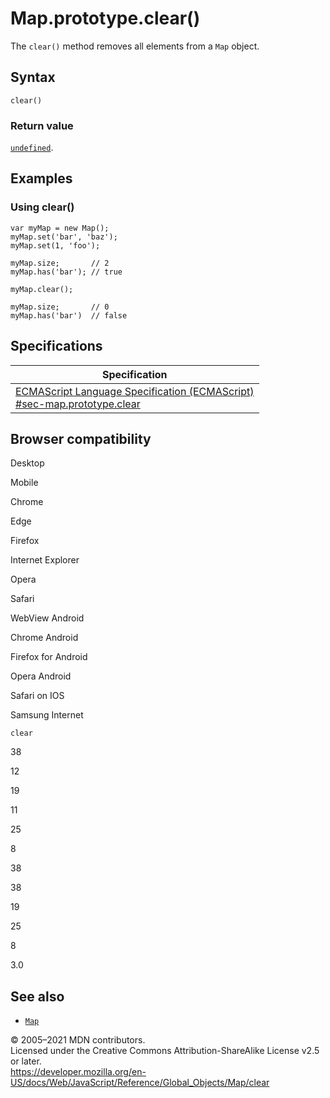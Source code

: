 Map.prototype.clear()
=====================

The `clear()` method removes all elements from a `Map` object.

Syntax
------

    clear()

### Return value

[`undefined`](../undefined).

Examples
--------

### Using clear()

    var myMap = new Map();
    myMap.set('bar', 'baz');
    myMap.set(1, 'foo');

    myMap.size;       // 2
    myMap.has('bar'); // true

    myMap.clear();

    myMap.size;       // 0
    myMap.has('bar')  // false

Specifications
--------------

<table><thead><tr class="header"><th>Specification</th></tr></thead><tbody><tr class="odd"><td><a href="https://tc39.es/ecma262/#sec-map.prototype.clear">ECMAScript Language Specification (ECMAScript)<br />
<span class="small">#sec-map.prototype.clear</span></a></td></tr></tbody></table>

Browser compatibility
---------------------

Desktop

Mobile

Chrome

Edge

Firefox

Internet Explorer

Opera

Safari

WebView Android

Chrome Android

Firefox for Android

Opera Android

Safari on IOS

Samsung Internet

`clear`

38

12

19

11

25

8

38

38

19

25

8

3.0

See also
--------

-   [`Map`](../map)

© 2005–2021 MDN contributors.  
Licensed under the Creative Commons Attribution-ShareAlike License v2.5 or later.  
<a href="https://developer.mozilla.org/en-US/docs/Web/JavaScript/Reference/Global_Objects/Map/clear" class="_attribution-link">https://developer.mozilla.org/en-US/docs/Web/JavaScript/Reference/Global_Objects/Map/clear</a>
